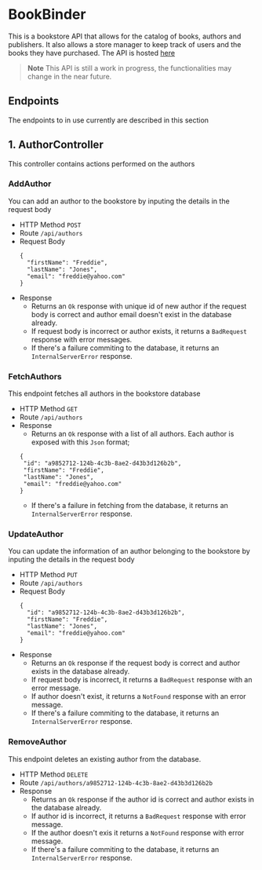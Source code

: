 # BookBinder
This is a bookstore API that allows for the catalog of books, authors and publishers.
It also allows a store manager to keep track of users and the books they have purchased.
The API is hosted [here](https://bookbinder.azurewebsites.net/)
> **Note**
> This API is still a work in progress, the functionalities may change in the near future.

## Endpoints
The endpoints to in use currently are described in this section

## 1. AuthorController 
This controller contains actions performed on the authors

### AddAuthor
You can add an author to the bookstore by inputing the details in the request body
- HTTP Method `POST`
- Route `/api/authors`
- Request Body
  ```
  {
    "firstName": "Freddie",
    "lastName": "Jones",
    "email": "freddie@yahoo.com"
  }
  ```
- Response
  - Returns an `Ok` response with unique id of new author if the request body is correct and author email doesn't exist in the database already.
  -  If request body is incorrect or author exists, it returns a `BadRequest` response with error messages.
  -  If there's a failure commiting to the database, it returns an `InternalServerError` response.
    
### FetchAuthors
This endpoint fetches all authors in the bookstore database
- HTTP Method `GET`
- Route `/api/authors`
- Response
  - Returns an `Ok` response with a list of all authors. Each author is exposed with this `Json` format;
   ```
  {
    "id": "a9852712-124b-4c3b-8ae2-d43b3d126b2b",
    "firstName": "Freddie",
    "lastName": "Jones",
    "email": "freddie@yahoo.com"
  }
  ```
  -  If there's a failure in fetching from the database, it returns an `InternalServerError` response.
    
### UpdateAuthor
You can update the information of an author belonging to the bookstore by inputing the details in the request body
- HTTP Method `PUT`
- Route `/api/authors`
- Request Body
  ```
  {
    "id": "a9852712-124b-4c3b-8ae2-d43b3d126b2b",
    "firstName": "Freddie",
    "lastName": "Jones",
    "email": "freddie@yahoo.com"
  }
  ```
- Response
  - Returns an `Ok` response  if the request body is correct and author exists in the database already.
  -  If request body is incorrect, it returns a `BadRequest` response with an error message.
  -  If author doesn't exist, it returns a `NotFound` response with an error message.
  -  If there's a failure commiting to the database, it returns an `InternalServerError` response.

### RemoveAuthor
This endpoint deletes an existing author from the database.
- HTTP Method `DELETE`
- Route `/api/authors/a9852712-124b-4c3b-8ae2-d43b3d126b2b`
- Response
  - Returns an `Ok` response if the author id is correct and author exists in the database already.
  -  If author id is incorrect, it returns a `BadRequest` response with error message.
  -  If the author doesn't exis it returns a `NotFound` response with error message.
  -  If there's a failure commiting to the database, it returns an `InternalServerError` response.
